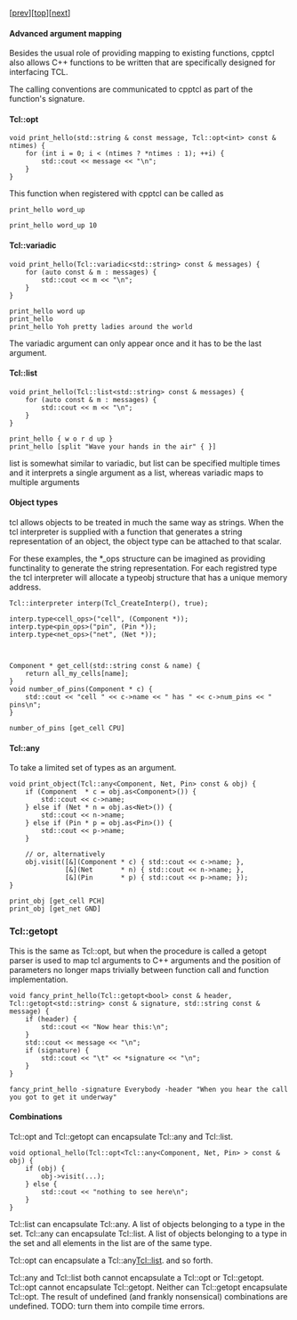 [[prev](callpolicies.md)][[top](README.md)][[next](threads.md)]  

#### Advanced argument mapping

Besides the usual role of providing mapping to existing functions, 
cpptcl also allows C++ functions to be written that are specifically designed for interfacing TCL.

The calling conventions are communicated to cpptcl as part of the function's signature.

#### Tcl::opt

```
void print_hello(std::string & const message, Tcl::opt<int> const & ntimes) {
	for (int i = 0; i < (ntimes ? *ntimes : 1); ++i) {
		std::cout << message << "\n";
	}
}
```

This function when registered with cpptcl can be called as

```
print_hello word_up

print_hello word_up 10
```

#### Tcl::variadic

```
void print_hello(Tcl::variadic<std::string> const & messages) {
	for (auto const & m : messages) {
		std::cout << m << "\n";
	}
}
```

```
print_hello word up
print_hello
print_hello Yoh pretty ladies around the world
```

The variadic argument can only appear once and it has to be the last argument.

#### Tcl::list

```
void print_hello(Tcl::list<std::string> const & messages) {
	for (auto const & m : messages) {
		std::cout << m << "\n";
	}
}
```

```
print_hello { w o r d up }
print_hello [split "Wave your hands in the air" { }]
```

list is somewhat similar to variadic, but list can be specified multiple times and it
interprets a single argument as a list, whereas variadic maps to multiple arguments

#### Object types

tcl allows objects to be treated in much the same way as strings. When the tcl interpreter
is supplied with a function that generates a string representation of an object, the object
type can be attached to that scalar.

For these examples, the *_ops structure can be imagined as providing functinality to generate
the string representation. For each registred type the tcl interpreter will allocate a typeobj
structure that has a unique memory address.

```
Tcl::interpreter interp(Tcl_CreateInterp(), true);

interp.type<cell_ops>("cell", (Component *));
interp.type<pin_ops>("pin", (Pin *));
interp.type<net_ops>("net", (Net *));



Component * get_cell(std::string const & name) {
	return all_my_cells[name];
}
void number_of_pins(Component * c) {
	std::cout << "cell " << c->name << " has " << c->num_pins << " pins\n";
}

number_of_pins [get_cell CPU]
```

#### Tcl::any

To take a limited set of types as an argument.

```
void print_object(Tcl::any<Component, Net, Pin> const & obj) {
	if (Component  * c = obj.as<Component>()) {
		std::cout << c->name;
	} else if (Net * n = obj.as<Net>()) {
		std::cout << n->name;
	} else if (Pin * p = obj.as<Pin>()) {
		std::cout << p->name;
	}

	// or, alternatively
	obj.visit([&](Component * c) { std::cout << c->name; },
			  [&](Net       * n) { std::cout << n->name; },
			  [&](Pin       * p) { std::cout << p->name; });
}

print_obj [get_cell PCH]
print_obj [get_net GND]
```

### Tcl::getopt

This is the same as Tcl::opt, but when the procedure is called a getopt parser
is used to map tcl arguments to C++ arguments and the position of parameters
no longer maps trivially between function call and function implementation.

```
void fancy_print_hello(Tcl::getopt<bool> const & header, Tcl::getopt<std::string> const & signature, std::string const & message) {
	if (header) {
		std::cout << "Now hear this:\n";
	}
	std::cout << message << "\n";
	if (signature) {
		std::cout << "\t" << *signature << "\n";
	}
}

fancy_print_hello -signature Everybody -header "When you hear the call you got to get it underway"
```

#### Combinations

Tcl::opt and Tcl::getopt can encapsulate Tcl::any and Tcl::list.

```
void optional_hello(Tcl::opt<Tcl::any<Component, Net, Pin> > const & obj) {
	if (obj) {
		obj->visit(...);
	} else {
		std::cout << "nothing to see here\n";
	}
}
```

Tcl::list can encapsulate Tcl::any. A list of objects belonging to a type in the set.
Tcl::any can encapsulate Tcl::list. A list of objects belonging to a type in the set and all elements
in the list are of the same type.

Tcl::opt can encapsulate a Tcl::any<Tcl::list>. and so forth.

Tcl::any and Tcl::list both cannot encapsulate a Tcl::opt or Tcl::getopt. Tcl::opt cannot encapsulate Tcl::getopt.
Neither can Tcl::getopt encapsulate Tcl::opt. The result of undefined (and frankly nonsensical) combinations are
undefined. TODO: turn them into compile time errors.